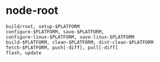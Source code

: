 # node-root

    build/root, setup-$PLATFORM
    configure-$PLATFORM, save-$PLATFORM,
    configure-linux-$PLATFORM, save-linux-$PLATFORM
    build-$PLATFORM, clean-$PLATFORM, dist-clean-$PLATFORM
    fetch-$PLATFORM, push[-diff], pull[-diff]
    flash, update
